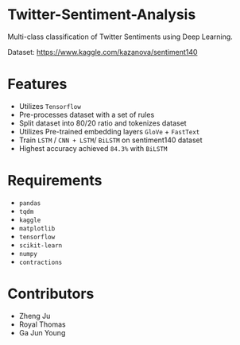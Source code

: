 # Twitter-Sentiment-Analysis
Multi-class classification of Twitter Sentiments using Deep Learning.

Dataset: https://www.kaggle.com/kazanova/sentiment140

# Features
* Utilizes ```Tensorflow```
* Pre-processes dataset with a set of rules
* Split dataset into 80/20 ratio and tokenizes dataset
* Utilizes Pre-trained embedding layers ```GloVe``` + ```FastText```
* Train ```LSTM``` / ```CNN + LSTM```/ ```BiLSTM``` on sentiment140 dataset 
* Highest accuracy achieved ```84.3%``` with ```BiLSTM```

# Requirements
* ```pandas```
* ```tqdm```
* ```kaggle```
* ```matplotlib```
* ```tensorflow```
* ```scikit-learn```
* ```numpy```
* ```contractions```

# Contributors
* Zheng Ju <br>
* Royal Thomas <br>
* Ga Jun Young

